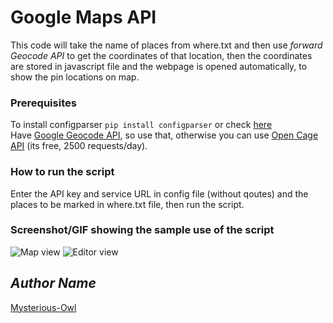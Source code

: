 # Google Maps API

This code will take the name of places from where.txt and then use *forward Geocode API* to get the coordinates of that location, then the coordinates are stored in javascript file 
and the webpage is opened automatically, to show the pin locations on map.

### Prerequisites

To install configparser ```pip install configparser``` or check [here](https://pypi.org/project/configparser/)<br>
Have [Google Geocode API](https://developers.google.com/maps/documentation/geocoding/overview), so use that, otherwise you can use 
[Open Cage API](https://opencagedata.com/api) (its free, 2500 requests/day).

### How to run the script

Enter the API key and service URL in config file (without qoutes) and the places to be marked in where.txt file, then run the script.

### Screenshot/GIF showing the sample use of the script

![Map view](https://github.com/Mysterious-Owl/Python_and_the_Web/blob/Google-Maps-API/Scripts/API/Google%20Maps/image/Screenshot%201.png)
![Editor view](https://github.com/Mysterious-Owl/Python_and_the_Web/blob/Google-Maps-API/Scripts/API/Google%20Maps/image/Screenshot%202.png)

## *Author Name*

[Mysterious-Owl](https://github.com/Mysterious-Owl)
